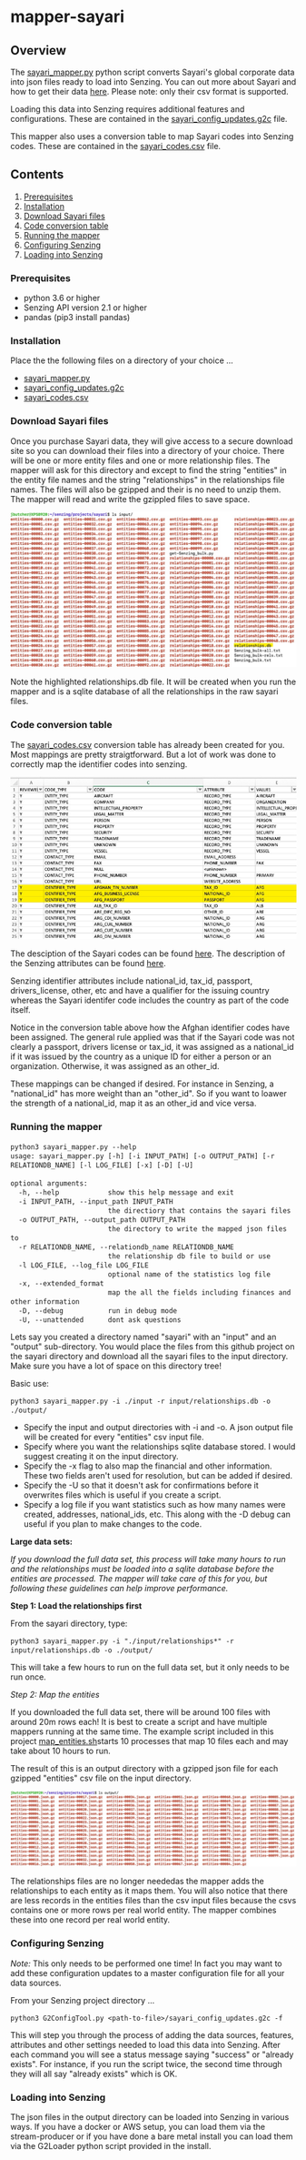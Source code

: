 # mapper-sayari

## Overview

The [sayari_mapper.py](sayari_mapper.py) python script converts Sayari's global corporate data into json files ready to load into Senzing.  You can out more about Sayari and 
how to get their data [here](https://www.sayari.com). Please note: only their csv format is supported.

Loading this data into Senzing requires additional features and configurations. These are contained in the [sayari_config_updates.g2c](sayari_config_updates.g2c) file.

This mapper also uses a conversion table to map Sayari codes into Senzing codes.  These are contained in the [sayari_codes.csv](sayari_codes.csv) file.

## Contents

1. [Prerequisites](#prerequisites)
1. [Installation](#installation)
1. [Download Sayari files](#download_Sayari_files)
1. [Code conversion table](#code_conversion_table)
1. [Running the mapper](#running_the_mapper)
1. [Configuring Senzing](#configuring-senzing)
1. [Loading into Senzing](#loading_into-senzing)

### Prerequisites

- python 3.6 or higher
- Senzing API version 2.1 or higher
- pandas (pip3 install pandas)

### Installation

Place the the following files on a directory of your choice ...

- [sayari_mapper.py](sayari_mapper.py)
- [sayari_config_updates.g2c](sayari_config_updates.g2c)
- [sayari_codes.csv](sayari_codes.csv)

### Download Sayari files

Once you purchase Sayari data, they will give access to a secure download site so you can download their files into a directory of your choice.   There will be one or more entity files
and one or more relationship files.   The mapper will ask for this directory and except to find the string "entities" in the entity file names and the string "relationships" in the 
relationships file names.  The files will also be gzipped and their is no need to unzip them.  The mapper will read and write the gzippled files to save space.

![Example of download directory](images/input-directory.jpg)

Note the highlighted relationships.db file.   It will be created when you run the mapper and is a sqlite database of all the relationships in the raw sayari files.   

### Code conversion table

The [sayari_codes.csv](sayari_codes.csv) conversion table has already been created for you. Most mappings are pretty straigtforward.  But a lot of work was done to correctly map the
identifier codes into senzing.

![Example of sayari code mappings](images/code_conversion.jpg)

The desciption of the Sayari codes can be found [here](https://docs.sayari.com/enums/#identifier-type-enum).  The description of the Senzing attributes can 
be found [here](https://senzing.zendesk.com/hc/en-us/articles/231925448-Generic-Entity-Specification-JSON-CSV-Mapping).

Senzing identifier attributes include national_id, tax_id, passport, drivers_license, other, etc and have a qualifier for the issuing country whereas the Sayari identifer 
code includes the country as part of the code itself.  

Notice in the conversion table above how the Afghan identifier codes have been assigned.  The general rule applied was that if the Sayari code was not clearly a passport, drivers 
license or tax_id, it was assigned as a national_id if it was issued by the country as a unique ID for either a person or an organization.  Otherwise, it was assigned as an other_id.

These mappings can be changed if desired.  For instance in Senzing, a "national_id" has more weight than an "other_id".  So if you want to loawer the strength of a national_id, map it 
as an other_id and vice versa.

### Running the mapper

```console
python3 sayari_mapper.py --help
usage: sayari_mapper.py [-h] [-i INPUT_PATH] [-o OUTPUT_PATH] [-r RELATIONDB_NAME] [-l LOG_FILE] [-x] [-D] [-U]

optional arguments:
  -h, --help            show this help message and exit
  -i INPUT_PATH, --input_path INPUT_PATH
                        the directiory that contains the sayari files
  -o OUTPUT_PATH, --output_path OUTPUT_PATH
                        the directory to write the mapped json files to
  -r RELATIONDB_NAME, --relationdb_name RELATIONDB_NAME
                        the relationship db file to build or use
  -l LOG_FILE, --log_file LOG_FILE
                        optional name of the statistics log file
  -x, --extended_format
                        map the all the fields including finances and other information
  -D, --debug           run in debug mode
  -U, --unattended      dont ask questions
```

Lets say you created a directory named "sayari" with an "input" and an "output" sub-directory. You would place the files from this github project on the sayari directory and download
all the sayari files to the input directory.  Make sure you have a lot of space on this directory tree! 

Basic use: 
```console
python3 sayari_mapper.py -i ./input -r input/relationships.db -o ./output/
```
- Specify the input and output directories with -i and -o.  A json output file will be created for every "entities" csv input file.
- Specify where you want the relationships sqlite database stored.   I would suggest creating it on the input directory.
- Specify the -x flag to also map the financial and other information. These two fields aren't used for resolution, but can be added if desired.
- Specify the -U so that it doesn't ask for confirmations before it overwrites files which is useful if you create a script.
- Specify a log file if you want statistics such as how many names were created, addresses, national_ids, etc.  This along with the -D debug can useful if you plan to make changes to the code.

**Large data sets:**

*If you download the full data set, this process will take many hours to run and the relationships must be loaded into a sqlite database before the entities are processed.  The mapper
will take care of this for you, but following these guidelines can help improve performance.*

**Step 1: Load the relationships first**

From the sayari directory, type: 
```console
python3 sayari_mapper.py -i "./input/relationships*" -r input/relationships.db -o ./output/
```
This will take a few hours to run on the full data set, but it only needs to be run once. 

*Step 2: Map the entities*

If you downloaded the full data set, there will be around 100 files with around 20m rows each!  It is best to create a script and have multiple mappers running at the same 
time.  The example script included in this project [map_entities.sh](map_entities.sh)starts 10 processes that map 10 files each and may take about 10 hours to run.

The result of this is an output directory with a gzipped json file for each gzipped "entities" csv file on the input directory.  

![Example of ouput directory](images/ouput-directory.jpg)

The relationships files are no longer neededas the mapper adds the relationships to each entity as it maps them.  You will also notice that there are less records in the 
entities files than the csv input files because the csvs contains one or more rows per real world entity.  The mapper combines these into one record per real world entity.

### Configuring Senzing

*Note:* This only needs to be performed one time! In fact you may want to add these configuration updates to a master configuration file for all your data sources.

From your Senzing project directory ...

```console
python3 G2ConfigTool.py <path-to-file>/sayari_config_updates.g2c -f
```

This will step you through the process of adding the data sources, features, attributes and other settings needed to load this data into 
Senzing. After each command you will see a status message saying "success" or "already exists". For instance, if you run the script twice, 
the second time through they will all say "already exists" which is OK.

### Loading into Senzing

The json files in the output directory can be loaded into Senzing in various ways.  If you have a docker or AWS setup, you can load them via the stream-producer or if you
have done a bare metal install you can load them via the G2Loader python script provided in the install.


